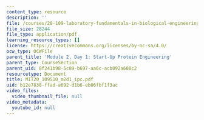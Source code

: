 ```yaml
---
content_type: resource
description: ''
file: /courses/20-109-laboratory-fundamentals-in-biological-engineering-spring-2010/b12e7838ffada692d1b6eb06fbf1f3ac_MIT20_109S10_m2d1_ipc.pdf
file_size: 28244
file_type: application/pdf
learning_resource_types: []
license: https://creativecommons.org/licenses/by-nc-sa/4.0/
ocw_type: OCWFile
parent_title: 'Module 2, Day 1: Start-Up Protein Engineering'
parent_type: CourseSection
parent_uid: 8f241b98-5c89-b697-aa6c-acb092a600c2
resourcetype: Document
title: MIT20_109S10_m2d1_ipc.pdf
uid: b12e7838-ffad-a692-d1b6-eb06fbf1f3ac
video_files:
  video_thumbnail_file: null
video_metadata:
  youtube_id: null
---
```

